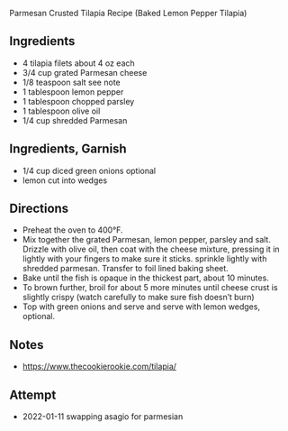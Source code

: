 Parmesan Crusted Tilapia Recipe
(Baked Lemon Pepper Tilapia)

## Ingredients
* 4 tilapia filets about 4 oz each
* 3/4 cup grated Parmesan cheese
* 1/8 teaspoon salt see note
* 1 tablespoon lemon pepper
* 1 tablespoon chopped parsley
* 1 tablespoon olive oil
* 1/4 cup shredded Parmesan

## Ingredients, Garnish
* 1/4 cup diced green onions optional
* lemon cut into wedges

## Directions
* Preheat the oven to 400°F.
* Mix together the grated Parmesan, lemon pepper, parsley and salt. Drizzle with olive oil, then coat with the cheese mixture, pressing it in lightly with your fingers to make sure it sticks. sprinkle lightly with shredded parmesan. Transfer to foil lined baking sheet.
* Bake until the fish is opaque in the thickest part, about 10 minutes.
* To brown further, broil for about 5 more minutes until cheese crust is slightly crispy (watch carefully to make sure fish doesn’t burn)
* Top with green onions and serve and serve with lemon wedges, optional.

## Notes
* https://www.thecookierookie.com/tilapia/

## Attempt
* 2022-01-11 swapping asagio for parmesian
